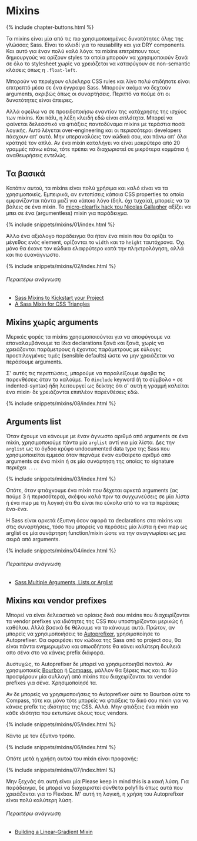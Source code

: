 
# Mixins

{% include chapter-buttons.html %}

Τα mixins είναι μία από τις πιο χρησιμοποιημένες δυνατότητες όλης της γλώσσας Sass. Είναι το κλειδί για το reusability και για DRY components. Και αυτό για έναν πολύ καλό λόγο: τα mixins επιτρέπουν τους δημιουργούς να ορίζουν styles τα οποία μπορούν να χρησιμοποιούν ξανά σε όλο το stylesheet χωρίς να χρειάζεται να καταφύγουν σε non-semantic κλάσεις όπως η `.float-left`.

Μπορούν να περιέχουν ολόκληρα CSS rules και λίγο πολύ οτιδήποτε είναι επιτρεπτό μέσα σε ένα έγγραφο Sass. Μπορούν ακόμα να δεχτούν arguments, ακριβώς όπως οι συναρτήσεις. Περιττό να πούμε ότι οι δυνατότητες είναι άπειρες.

Αλλά οφείλω να σε προειδοποιήσω εναντίον της κατάχρησης της ισχύος των mixins. Και πάλι, η λέξη κλειδή εδώ είναι *απλότητα*. Μπορεί να φαίνεται δελεαστικό να φτιάξεις παντοδύναμα mixins με τεράστια ποσά λογικής. Αυτό λέγεται over-engineering και οι περισσότεροι developers πάσχουν απ' αυτό. Μην υπεραναλύεις τον κώδικά σου, και πάνω απ' όλα κράτησέ τον απλό. Αν ένα mixin καταλήγει να είναι μακρύτερο από 20 γραμμές πάνω κάτω, τότε πρέπει να διαχωριστεί σε μικρότερα κομμάτια ή αναθεωρήσεις εντελώς.

## Τα βασικά

Κατόπιν αυτού, τα mixins είναι πολύ χρήσιμα και καλό είναι να τα χρησιμοποιείς. Εμπειρικά, αν εντοπίσεις κάποια CSS properties τα οποία εμφανίζονται πάντα μαζί για κάποιο λόγο (δηλ. όχι τυχαία), μπορείς να τα βάλεις σε ένα mixin. Το [micro-clearfix hack του Nicolas Gallagher](http://nicolasgallagher.com/micro-clearfix-hack/) αξίζει να μπει σε ένα (argumentless) mixin για παράδειγμα.

{% include snippets/mixins/01/index.html %}

Άλλο ένα αξιόλογο παράδειγμα θα ήταν ένα mixin που θα ορίζει το μέγεθος ενός element, ορίζονται το `width` και το `height` ταυτόχρονα. Όχι μόνο θα έκανε τον κώδικα ελαφρύτερο κατά την πληκτρολόγηση, αλλά και πιο ευανάγνωστο.

{% include snippets/mixins/02/index.html %}

###### Περαιτέρω ανάγνωση

* [Sass Mixins to Kickstart your Project](http://www.sitepoint.com/sass-mixins-kickstart-project/)
* [A Sass Mixin for CSS Triangles](http://www.sitepoint.com/sass-mixin-css-triangles/)

## Mixins χωρίς arguments

Μερικές φορές τα mixins χρησιμοποιούνται για να αποφύγουμε να επαναλαμβάνουμε τα ίδια declarations ξανά και ξανά, χωρίς να χρειάζονται παράμετρους ή έχοντας παράμετρους με εύλογες προεπιλεγμένες τιμές (sensible defaults) ώστε να μην χρειάζεται να περάσουμε arguments.

Σ' αυτές τις περιπτώσεις, μπορούμε να παραλείξουμε άφοβα τις παρενθέσεις όταν τα καλούμε. Το `@include` keyword (ή το σύμβολο `+` σε indented-syntax) ήδη λειτουργεί ως δείκτης ότι σ' αυτή η γραμμή καλείται ένα mixin· δε χρειάζονται επιπλέον παρενθέσεις εδώ.

{% include snippets/mixins/08/index.html %}

## Arguments list

Όταν έχουμε να κάνουμε με έναν άγνωστο αριθμό από arguments σε ένα mixin, χρησιμοποιούμε πάντα μία `arglist` αντί για μία λίστα. Δες την `arglist` ως το όγδοο κρύφο undocumented data type της Sass που χρησιμοποιείται έμμεσα όταν περνάμε έναν αυθαίρετο αριθμό από arguments σε ένα mixin ή σε μία συνάρτηση της οποίας το signature περιέχει `...`.

{% include snippets/mixins/03/index.html %}

Οπότε, όταν φτιάχνουμε ένα mixin που δέχεται αρκετά arguments (ας πούμε 3 ή περισσότερα), σκέψου καλά πριν τα συγχωνεύσεις σε μία λίστα ή ένα map με τη λογική ότι θα είναι πιο εύκολο από το να τα περάσεις ένα-ένα.

Η Sass είναι αρκετά έξυπνη όσον αφορά τα declarations στα mixins και στις συναρτήσεις, τόσο που μπορείς να περάσεις μία λίστα ή ένα map ως arglist σε μία συνάρτηση function/mixin ώστε να την αναγνωρίσει ως μια σειρά από arguments.

{% include snippets/mixins/04/index.html %}

###### Περαιτέρω ανάγνωση

* [Sass Multiple Arguments, Lists or Arglist](http://www.sitepoint.com/sass-multiple-arguments-lists-or-arglist/)

## Mixins και vendor prefixes

Μπορεί να είναι δελεαστικό να ορίσεις δικά σου mixins που διαχειρίζονται τα vendor prefixes για ιδιότητες της CSS που υποστηρίζονται μερικώς ή καθόλου. Αλλά βασικά δε θέλουμε να το κάνουμε αυτό. Πρώτον, αν μπορείς να χρησιμοποιήσεις το [Autoprefixer](https://github.com/postcss/autoprefixer), χρησιμοποίησε το Autoprefixer. Θα αφαιρέσει τον κώδικα της Sass από το project σου, θα είναι πάντα ενημερωμένο και οπωσδήποτε θα κάνει καλύτερη δουλειά απο σένα στο να κάνεις prefix διάφορα.

Δυστυχώς, το Autoprefixer δε μπορεί να χρησιμοποιηθεί παντού. Αν χρησιμοποιείς [Bourbon](http://bourbon.io/) ή [Compass](http://compass-style.org/), μάλλον θα ξέρεις πως και τα δύο προσφέρουν μία συλλογή από mixins που διαχειρίζονται τα vendor prefixes για σένα. Χρησιμοποίησέ τα.

Αν δε μπορείς να χρησιμοποιήσεις το Autoprefixer ούτε το Bourbon ούτε το Compass, τότε και μόνο τότε μπορείς να φτιάξεις το δικό σου mixin για να κάνεις prefix τις ιδιότητες της CSS. Αλλά. Μην φτιάξεις ένα mixin για κάθε ιδιότητα που εκτυπώνε όλους τους vendors.

{% include snippets/mixins/05/index.html %}

Κάντο με τον έξυπνο τρόπο.

{% include snippets/mixins/06/index.html %}

Οπότε μετά η χρήση αυτού του mixin είναι προφανής:

{% include snippets/mixins/07/index.html %}

Μην ξεχνάς ότι αυτή είναι μία Please keep in mind this is a κακή λύση. Για παράδειγμα, δε μπορεί να διαχειριστεί σύνθετα polyfills όπως αυτά που χρειάζονται για το Flexbox. Μ' αυτή τη λογική, η χρήση του Autoprefixer είναι πολύ καλύτερη λύση.

###### Περαιτέρω ανάγνωση

* [Building a Linear-Gradient Mixin](http://www.sitepoint.com/building-linear-gradient-mixin-sass/)
